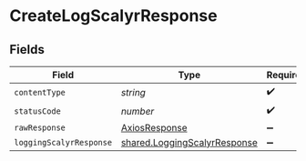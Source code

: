 # CreateLogScalyrResponse


## Fields

| Field                                                                        | Type                                                                         | Required                                                                     | Description                                                                  |
| ---------------------------------------------------------------------------- | ---------------------------------------------------------------------------- | ---------------------------------------------------------------------------- | ---------------------------------------------------------------------------- |
| `contentType`                                                                | *string*                                                                     | :heavy_check_mark:                                                           | N/A                                                                          |
| `statusCode`                                                                 | *number*                                                                     | :heavy_check_mark:                                                           | N/A                                                                          |
| `rawResponse`                                                                | [AxiosResponse](https://axios-http.com/docs/res_schema)                      | :heavy_minus_sign:                                                           | N/A                                                                          |
| `loggingScalyrResponse`                                                      | [shared.LoggingScalyrResponse](../../models/shared/loggingscalyrresponse.md) | :heavy_minus_sign:                                                           | OK                                                                           |